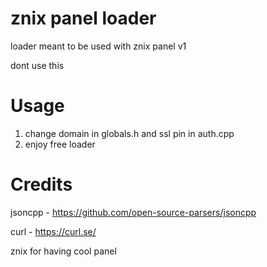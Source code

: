 # znix panel loader
 loader meant to be used with znix panel v1
 
 dont use this

# Usage
1. change domain in globals.h and ssl pin in auth.cpp 
2. enjoy free loader

# Credits

jsoncpp - https://github.com/open-source-parsers/jsoncpp

curl - https://curl.se/

znix for having cool panel

